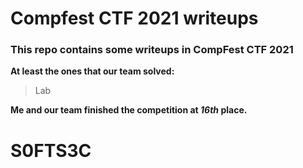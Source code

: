 # Compfest CTF 2021 writeups

### This repo contains some writeups in CompFest CTF 2021
**At least the ones that our team solved:**
> Lab

**Me and our team finished the competition at *16th* place.**

# S0FTS3C
